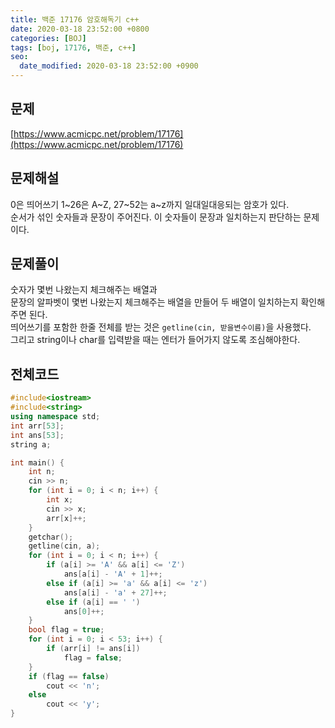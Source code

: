```yaml
---
title: 백준 17176 암호해독기 c++
date: 2020-03-18 23:52:00 +0800
categories: [BOJ]
tags: [boj, 17176, 백준, c++]
seo:
  date_modified: 2020-03-18 23:52:00 +0900
---
```


## 문제
[https://www.acmicpc.net/problem/17176](https://www.acmicpc.net/problem/17176)  


## 문제해설
0은 띄어쓰기 1~26은 A~Z, 27~52는 a~z까지 일대일대응되는 암호가 있다.  
순서가 섞인 숫자들과 문장이 주어진다. 이 숫자들이 문장과 일치하는지 판단하는 문제이다.  



## 문제풀이
숫자가 몇번 나왔는지 체크해주는 배열과  
문장의 알파벳이 몇번 나왔는지 체크해주는 배열을 만들어 두 배열이 일치하는지 확인해주면 된다.  
띄어쓰기를 포함한 한줄 전체를 받는 것은 `getline(cin, 받을변수이름)`을 사용했다.  
그리고 string이나 char를 입력받을 때는 엔터가 들어가지 않도록 조심해야한다.  


## 전체코드
```c++
#include<iostream>
#include<string>
using namespace std;
int arr[53];
int ans[53];
string a;

int main() {
	int n;
	cin >> n;
	for (int i = 0; i < n; i++) {
		int x;
		cin >> x;
		arr[x]++;
	}
	getchar();
	getline(cin, a);
	for (int i = 0; i < n; i++) {
		if (a[i] >= 'A' && a[i] <= 'Z')
			ans[a[i] - 'A' + 1]++;
		else if (a[i] >= 'a' && a[i] <= 'z')
			ans[a[i] - 'a' + 27]++;
		else if (a[i] == ' ')
			ans[0]++;
	}
	bool flag = true;
	for (int i = 0; i < 53; i++) {
		if (arr[i] != ans[i])
			flag = false;
	}
	if (flag == false)
		cout << 'n';
	else
		cout << 'y';
}
```